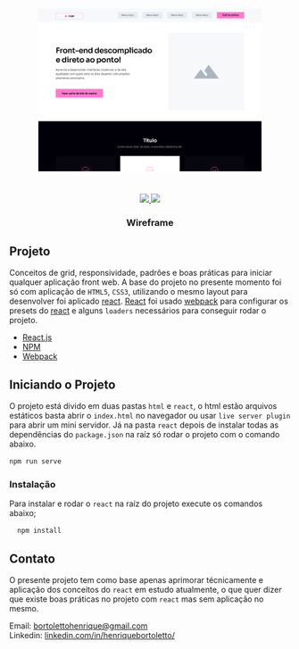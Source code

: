 <h2 align="center">
  <img src="./mockup.jpg" width="400px">
</h2>

<br />

<div align="center">
  <a href="mailto:bortolettohenrique@gmail.com" target="_blank">
    <img src="https://img.shields.io/badge/gmail-red?style=flat&logo=gmail&labelColor=white">
  </a>
  <a href="https://www.linkedin.com/in/henriquebortoletto/" target="_blank">
    <img src="https://img.shields.io/badge/linkedin-blue?style=flat&logo=linkedin&labelColor=blue">
  </a>
</div>

<h3 align="center">Wireframe</h3>

## Projeto

Conceitos de grid, responsividade, padrões e boas práticas para iniciar qualquer aplicação front web. A base do projeto no presente momento foi só com aplicação de `HTML5`, `CSS3`, utilizando o mesmo layout para desenvolver foi aplicado [react](https://pt-br.reactjs.org/). [React](https://pt-br.reactjs.org/) foi usado [webpack](https://webpack.js.org/) para configurar os presets do [react](https://pt-br.reactjs.org/) e alguns `loaders` necessários para conseguir rodar o projeto.

- [React.js](https://reactjs.org/)
- [NPM](https://www.npmjs.com/)
- [Webpack](https://webpack.js.org/)

## Iniciando o Projeto

O projeto está divido em duas pastas `html` e `react`, o html estão arquivos estáticos basta abrir o `index.html` no navegador ou usar `live server plugin` para abrir um mini servidor.
Já na pasta `react` depois de instalar todas as dependências do `package.json` na raíz só rodar o projeto com o comando abaixo.

```js
npm run serve
```

### Instalação

Para instalar e rodar o `react` na raíz do projeto execute os comandos abaixo;

```js
  npm install
```

## Contato

O presente projeto tem como base apenas aprimorar técnicamente e aplicação dos conceitos do `react` em estudo atualmente, o que quer dizer que existe boas práticas no projeto com `react` mas sem aplicação no mesmo.

Email: <a href="mailto:bortolettohenrique@gmail.com" target="_blank">bortolettohenrique@gmail.com</a><br />
Linkedin: <a href="https://www.linkedin.com/in/henriquebortoletto/" target="_blank">linkedin.com/in/henriquebortoletto/</a>